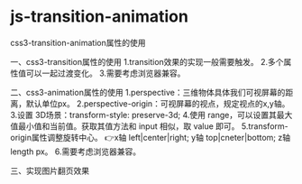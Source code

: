 # js-transition-animation
css3-transition-animation属性的使用

一、css3-transition属性的使用
1.transition效果的实现一般需要触发。
2.多个属性值可以一起过渡变化。
3.需要考虑浏览器兼容。

二、css3-animation属性的使用
1.perspective：三维物体具体我们可视屏幕的距离，默认单位px。
2.perspective-origin：可视屏幕的视点，规定视点的x,y轴。
3.设置 3D场景：transform-style: preserve-3d;
4.使用 range，可以设置其最大值最小值和当前值。获取其值方法和 input 相似，取 value 即可。
5.transform-origin属性调整旋转中心。
👉x轴 left|center|right; y轴 top|cneter|bottom; z轴 length px。
6.需要考虑浏览器兼容。

三、实现图片翻页效果
